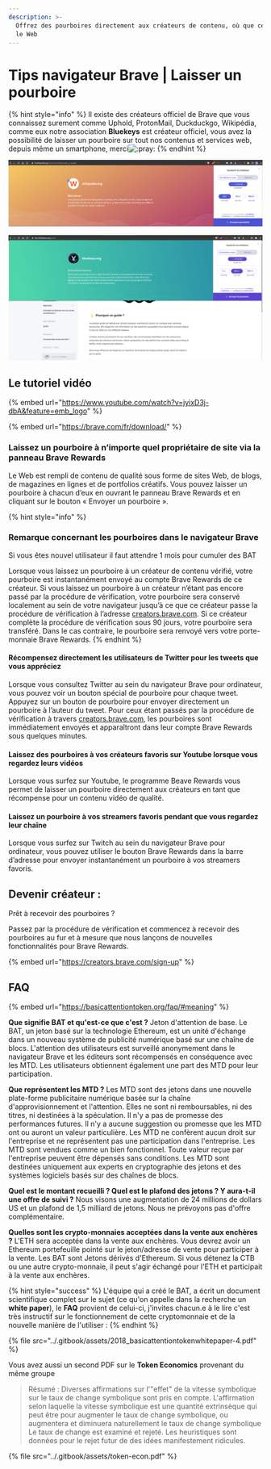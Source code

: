 ```yaml
---
description: >-
  Offrez des pourboires directement aux créateurs de contenu, où que ce soit sur
  le Web
---
```


# Tips navigateur Brave | Laisser un pourboire

{% hint style="info" %}
Il existe des créateurs officiel de Brave que vous connaissez surement comme Uphold, ProtonMail, Duckduckgo, Wikipédia, comme eux notre association **Bluekeys** est créateur officiel, vous avez la possibilité de laisser un pourboire sur tout nos contenus et services web, depuis même un smartphone, merci<img src="https://discord.com/assets/1904291ab1aa5d14b2adaaff23a578dd.svg" alt=":pray:" data-size="line">
{% endhint %}

![](../.gitbook/assets/capture-decran-du-2021-02-14-07-02-17.png)

![](<../.gitbook/assets/image (3).png>)

## Le tutoriel vidéo

{% embed url="https://www.youtube.com/watch?v=jyixD3j-dbA&feature=emb_logo" %}

{% embed url="https://brave.com/fr/download/" %}

### Laissez un pourboire à n’importe quel propriétaire de site via la panneau Brave Rewards

Le Web est rempli de contenu de qualité sous forme de sites Web, de blogs, de magazines en lignes et de portfolios créatifs. Vous pouvez laisser un pourboire à chacun d’eux en ouvrant le panneau Brave Rewards et en cliquant sur le bouton « Envoyer un pourboire ».&#x20;

{% hint style="info" %}
### Remarque concernant les pourboires dans le navigateur Brave

Si vous êtes nouvel utilisateur il faut attendre 1 mois pour cumuler des BAT

Lorsque vous laissez un pourboire à un créateur de contenu vérifié, votre pourboire est instantanément envoyé au compte Brave Rewards de ce créateur. Si vous laissez un pourboire à un créateur n’étant pas encore passé par la procédure de vérification, votre pourboire sera conservé localement au sein de votre navigateur jusqu’à ce que ce créateur passe la procédure de vérification à l’adresse [creators.brave.com](https://creators.brave.com/). Si ce créateur complète la procédure de vérification sous 90 jours, votre pourboire sera transféré. Dans le cas contraire, le pourboire sera renvoyé vers votre porte-monnaie Brave Rewards.
{% endhint %}

#### Récompensez directement les utilisateurs de Twitter pour les tweets que vous appréciez

Lorsque vous consultez Twitter au sein du navigateur Brave pour ordinateur, vous pouvez voir un bouton spécial de pourboire pour chaque tweet. Appuyez sur un bouton de pourboire pour envoyer directement un pourboire à l’auteur du tweet. Pour ceux étant passés par la procédure de vérification à travers [creators.brave.com](https://creators.brave.com/), les pourboires sont immédiatement envoyés et apparaîtront dans leur compte Brave Rewards sous quelques minutes.

#### Laissez des pourboires à vos créateurs favoris sur Youtube lorsque vous regardez leurs vidéos

Lorsque vous surfez sur Youtube, le programme Beave Rewards vous permet de laisser un pourboire directement aux créateurs en tant que récompense pour un contenu vidéo de qualité.&#x20;

#### Laissez un pourboire à vos streamers favoris pendant que vous regardez leur chaîne

Lorsque vous surfez sur Twitch au sein du navigateur Brave pour ordinateur, vous pouvez utiliser le bouton Brave Rewards dans la barre d’adresse pour envoyer instantanément un pourboire à vos streamers favoris.

## Devenir créateur :

Prêt à recevoir des pourboires ?

Passez par la procédure de vérification et commencez à recevoir des pourboires au fur et à mesure que nous lançons de nouvelles fonctionnalités pour Brave Rewards.

{% embed url="https://creators.brave.com/sign-up" %}

## FAQ

{% embed url="https://basicattentiontoken.org/faq/#meaning" %}

**Que signifie BAT et qu'est-ce que c'est ?** Jeton d'attention de base. Le BAT, un jeton basé sur la technologie Ethereum, est un unité d'échange dans un nouveau système de publicité numérique basé sur une chaîne de blocs. L'attention des utilisateurs est surveillé anonymement dans le navigateur Brave et les éditeurs sont récompensés en conséquence avec les MTD. Les utilisateurs obtiennent également une part des MTD pour leur participation.

**Que représentent les MTD ?** Les MTD sont des jetons dans une nouvelle plate-forme publicitaire numérique basée sur la chaîne d'approvisionnement et l'attention. Elles ne sont ni remboursables, ni des titres, ni destinées à la spéculation. Il n'y a pas de promesse des performances futures. Il n'y a aucune suggestion ou promesse que les MTD ont ou auront un valeur particulière. Les MTD ne confèrent aucun droit sur l'entreprise et ne représentent pas une participation dans l'entreprise. Les MTD sont vendues comme un bien fonctionnel. Toute valeur reçue par l'entreprise peuvent être dépensés sans conditions. Les MTD sont destinées uniquement aux experts en cryptographie des jetons et des systèmes logiciels basés sur des chaînes de blocs.

**Quel est le montant recueilli ? Quel est le plafond des jetons ? Y aura-t-il une offre de suivi ?** Nous visons une augmentation de 24 millions de dollars US et un plafond de 1,5 milliard de jetons. Nous ne prévoyons pas d'offre complémentaire.

**Quelles sont les crypto-monnaies acceptées dans la vente aux enchères ?** L'ETH sera acceptée dans la vente aux enchères. Vous devrez avoir un Ethereum portefeuille pointé sur le jeton/adresse de vente pour participer à la vente. Les BAT sont Jetons dérivés d'Ethereum. Si vous détenez la CTB ou une autre crypto-monnaie, il peut s'agir échangé pour l'ETH et participait à la vente aux enchères.

{% hint style="success" %}
L'équipe qui a créé le BAT, a écrit un document scientifique complet sur le sujet (ce qu'on appelle dans la recherche un **white paper**), le **FAQ** provient de celui-ci, j'invites chacun.e à le lire c'est très instructif sur le fonctionnement de cette cryptomonnaie et de la nouvelle manière de l'utiliser :
{% endhint %}

{% file src="../.gitbook/assets/2018_basicattentiontokenwhitepaper-4.pdf" %}

Vous avez aussi un second PDF sur le **Token Economics** provenant du même groupe

> Résumé : Diverses affirmations sur l'"effet" de la vitesse symbolique sur le taux de change symbolique sont pris en compte. L'affirmation selon laquelle la vitesse symbolique est une quantité extrinsèque qui peut être pour augmenter le taux de change symbolique, ou augmentera et diminuera naturellement le taux de change symbolique Le taux de change est examiné et rejeté. Les heuristiques sont données pour le rejet futur de des idées manifestement ridicules.

{% file src="../.gitbook/assets/token-econ.pdf" %}
